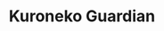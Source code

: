 --- 
title: "Kuroneko Guardian"
publishdate: "2019-5-23T16:48:46+02:00"
src: "https://365manga.net/manga/kuroneko-guardian"
image: "https://data.365manga.net/images/thumbnails/19242-kuroneko-guardian.jpg"
description: "Hisai Aoba, a 13-year-old male idol, is threatened to put off his upcoming stage performance. To prevent himself from danger, he hired a personal bodyguard, Tsukasa. At first, he thought that Tsukasa was just a taciturn and rude guy, but little did he know that…"
---